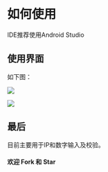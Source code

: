 # 如何使用 

IDE推荐使用Android Studio

## 使用界面

如下图：

![](https://github.com/rubinliudongpo/DigitalEditTextDemo/master/images/ip_dialog.png)  

![](https://github.com/rubinliudongpo/DigitalEditTextDemo/master/images/device_id.png)  


## 最后  
目前主要用于IP和数字输入及校验。

#### 欢迎 Fork 和 Star